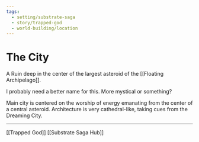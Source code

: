 ```yaml
---
tags:
  - setting/substrate-saga
  - story/trapped-god
  - world-building/location
--- 
```

# The City
A Ruin deep in the center of the largest asteroid of the [[Floating Archipelago]].

I probably need a better name for this. More mystical or something?

Main city is centered on the worship of energy emanating from the center of a central asteroid. Architecture is very cathedral-like, taking cues from the Dreaming City.

---
[[Trapped God]]
[[Substrate Saga Hub]]